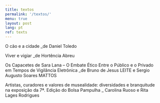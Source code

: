 ```yaml
---
title: textos
permalink: '/textos/'
menu: true
layout: post
lang: pt
ref: texts
---
```



O cão e a cidade
_de Daniel Toledo

Viver e vigiar
_de Hortência Abreu

Os Capacetes de Sara Lana – O Embate Ético Entre o Público e o Privado em Tempos de Vigilância Eletrônica
 _de Bruno de Jesus LEITE e Sergio Augusto Soares MATTOS

Artistas, curadores e valores de musealidade: diversidades e branquitude na exposição da 7ª. Edição do Bolsa Pampulha
_ Carolina Ruoso e Rita Lages Rodrigues

